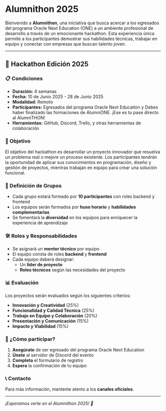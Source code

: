 # Alumnithon 2025


Bienvenido a **Alumnithon**, una iniciativa que busca acercar a los egresados del programa Oracle Next Education (ONE) a un ambiente profesional de desarrollo a través de un emocionante hackathon. Esta experiencia única permite a los participantes demostrar sus habilidades técnicas, trabajar en equipo y conectar con empresas que buscan talento joven.






---

## 🚀 Hackathon Edición 2025

### 📋 Condiciones


- **Duración:** 4 semanas
- **Fecha:** 10 de Junio 2025 - 28 de Junio 2025
- **Modalidad:** Remoto
- **Participantes:** Egresados del programa Oracle Next Education y Debes haber finalizado las formaciones de AlumniONE. ¡Ese es tu pase directo al AlumniTHON!
- **Herramientas:** GitHub, Discord, Trello, y otras herramientas de colaboración


### 🎯 Objetivo


El objetivo del hackathon es desarrollar un proyecto innovador que resuelva un problema real o mejore un proceso existente. Los participantes tendrán la oportunidad de aplicar sus conocimientos en programación, diseño y gestión de proyectos, mientras trabajan en equipo para crear una solución funcional.


### 👥 Definición de Grupos


- Cada grupo estará formado por **10 participantes** con roles backend y frontend
- Los equipos serán formados por **huso horario** y **habilidades complementarias**
- Se fomentará la **diversidad** en los equipos para enriquecer la experiencia de aprendizaje


### 🛠️ Roles y Responsabilidades


- Se asignará un **mentor técnico** por equipo
- El equipo consta de roles **backend** y **frontend**
- Cada equipo deberá designar:
  - Un **líder de proyecto**
  - **Roles técnicos** según las necesidades del proyecto


### 📊 Evaluación

Los proyectos serán evaluados según los siguientes criterios:


- **Innovación y Creatividad** (25%)
- **Funcionalidad y Calidad Técnica** (25%)
- **Trabajo en Equipo y Colaboración** (20%)
- **Presentación y Comunicación** (15%)
- **Impacto y Viabilidad** (15%)


### 🚀 ¿Cómo participar?


1. **Asegúrate** de ser egresado del programa Oracle Next Education
2. **Únete** al servidor de Discord del evento
3. **Completa** el formulario de registro
4. **Espera** la confirmación de tu equipo






### 📞 Contacto


Para más información, mantente atento a los **canales oficiales**.




---


*¡Esperamos verte en el Alumnithon 2025! 🎉*
